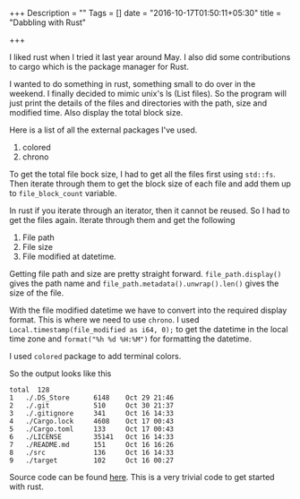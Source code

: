 +++
Description = ""
Tags = []
date = "2016-10-17T01:50:11+05:30"
title = "Dabbling with Rust"

+++

I liked rust when I tried it last year around May. I also did some contributions to cargo which is the package manager for Rust.

I wanted to do something in rust, something small to do over in the weekend. I finally decided to mimic unix's ls (List files).
So the program will just print the details of the files and directories with the path, size and modified time. Also display the total
block size.

Here is a list of all the external packages I've used.

1. colored
2. chrono

To get the total file bock size, I had to get all the files first using `std::fs`. Then iterate through them to get the block size of
each file and add them up to `file_block_count` variable.

In rust if you iterate through an iterator, then it cannot be reused. So I had to get the files again. Iterate through them and get the
following

1. File path
2. File size
3. File modified at datetime.

Getting file path and size are pretty straight forward. `file_path.display()` gives the path name and `file_path.metadata().unwrap().len()`
gives the size of the file.

With the file modified datetime we have to convert into the required display format. This is where we need to use `chrono`.
I used `Local.timestamp(file_modified as i64, 0);` to get the datetime in the local time zone and `format("%h %d %H:%M")` for formatting the 
datetime.

I used `colored` package to add terminal colors.

So the output looks like this

```
total  128
1   ./.DS_Store      6148    Oct 29 21:46
2   ./.git           510     Oct 30 21:37
3   ./.gitignore     341     Oct 16 14:33
4   ./Cargo.lock     4608    Oct 17 00:43
5   ./Cargo.toml     133     Oct 17 00:43
6   ./LICENSE        35141   Oct 16 14:33
7   ./README.md      151     Oct 16 16:26
8   ./src            136     Oct 16 14:33
9   ./target         102     Oct 16 00:27
```

Source code can be found [here](https://github.com/Dineshs91/rs-ls/). This is a very trivial code to get started with rust.
